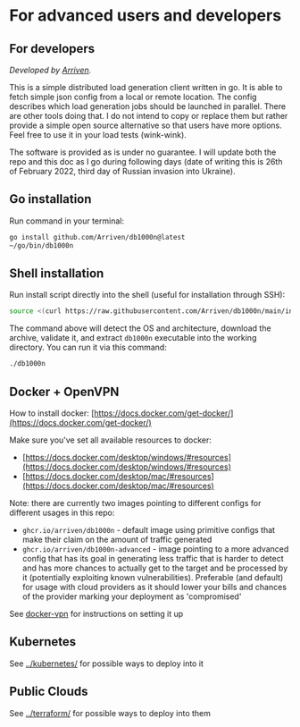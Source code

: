 # For advanced users and developers

## For developers

_Developed by [Arriven](https://github.com/Arriven)._

This is a simple distributed load generation client written in go.
It is able to fetch simple json config from a local or remote location.
The config describes which load generation jobs should be launched in parallel.
There are other tools doing that.
I do not intend to copy or replace them but rather provide a simple open source alternative so that users have more options.
Feel free to use it in your load tests (wink-wink).

The software is provided as is under no guarantee.
I will update both the repo and this doc as I go during following days (date of writing this is 26th of February 2022, third day of Russian invasion into Ukraine).

## Go installation

Run command in your terminal:

```bash
go install github.com/Arriven/db1000n@latest
~/go/bin/db1000n
```

## Shell installation

Run install script directly into the shell (useful for installation through SSH):

```bash
source <(curl https://raw.githubusercontent.com/Arriven/db1000n/main/install.sh)
```

The command above will detect the OS and architecture, download the archive, validate it, and extract `db1000n` executable into the working directory.
You can run it via this command:

```bash
./db1000n
```

## Docker + OpenVPN

How to install docker: [https://docs.docker.com/get-docker/](https://docs.docker.com/get-docker/)

Make sure you've set all available resources to docker:

- [https://docs.docker.com/desktop/windows/#resources](https://docs.docker.com/desktop/windows/#resources)
- [https://docs.docker.com/desktop/mac/#resources](https://docs.docker.com/desktop/mac/#resources)

Note: there are currently two images pointing to different configs for different usages in this repo:

- `ghcr.io/arriven/db1000n` - default image using primitive configs that make their claim on the amount of traffic generated
- `ghcr.io/arriven/db1000n-advanced` - image pointing to a more advanced config that has its goal in generating less traffic that is harder to detect and has more chances to actually get to the target and be processed by it (potentially exploiting known vulnerabilities). Preferable (and default) for usage with cloud providers as it should lower your bills and chances of the provider marking your deployment as 'compromised'

See [docker-vpn](docker-vpn.md) for instructions on setting it up

## Kubernetes

See [../kubernetes/](../kubernetes/) for possible ways to deploy into it

## Public Clouds

See [../terraform/](../terraform/) for possible ways to deploy into them
